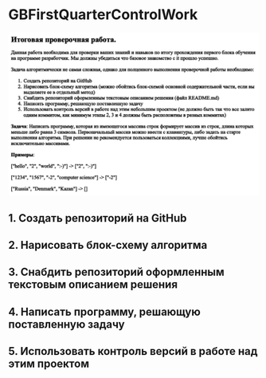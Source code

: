 # GBFirstQuarterControlWork

![Задание к контрольной работе](.pictures/Task.png)

## 1. Создать репозиторий на GitHub

## 2. Нарисовать блок-схему алгоритма

## 3. Снабдить репозиторий оформленным текстовым описанием решения

## 4. Написать программу, решающую поставленную задачу

## 5. Использовать контроль версий в работе над этим проектом

